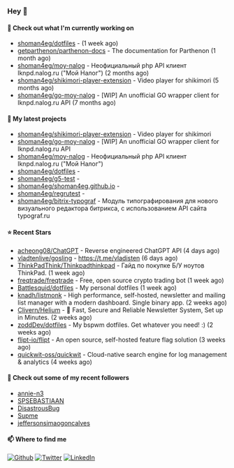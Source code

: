 ### Hey 👋

#### 👷 Check out what I'm currently working on

- [shoman4eg/dotfiles](https://github.com/shoman4eg/dotfiles) -  (1 week ago)
- [getparthenon/parthenon-docs](https://github.com/getparthenon/parthenon-docs) - The documentation for Parthenon (1 month ago)
- [shoman4eg/moy-nalog](https://github.com/shoman4eg/moy-nalog) - Неофициальный php API клиент lknpd.nalog.ru (&#34;Мой Налог&#34;)  (2 months ago)
- [shoman4eg/shikimori-player-extension](https://github.com/shoman4eg/shikimori-player-extension) - Video player for shikimori (5 months ago)
- [shoman4eg/go-moy-nalog](https://github.com/shoman4eg/go-moy-nalog) - [WIP] An unofficial GO wrapper client for lknpd.nalog.ru API  (7 months ago)

#### 🌱 My latest projects

- [shoman4eg/shikimori-player-extension](https://github.com/shoman4eg/shikimori-player-extension) - Video player for shikimori
- [shoman4eg/go-moy-nalog](https://github.com/shoman4eg/go-moy-nalog) - [WIP] An unofficial GO wrapper client for lknpd.nalog.ru API 
- [shoman4eg/moy-nalog](https://github.com/shoman4eg/moy-nalog) - Неофициальный php API клиент lknpd.nalog.ru (&#34;Мой Налог&#34;) 
- [shoman4eg/dotfiles](https://github.com/shoman4eg/dotfiles) - 
- [shoman4eg/g5-test](https://github.com/shoman4eg/g5-test) - 
- [shoman4eg/shoman4eg.github.io](https://github.com/shoman4eg/shoman4eg.github.io) - 
- [shoman4eg/regrutest](https://github.com/shoman4eg/regrutest) - 
- [shoman4eg/bitrix-typograf](https://github.com/shoman4eg/bitrix-typograf) - Модуль типографирования для нового визуального редактора битрикса, с использованием API сайта typograf.ru

#### ⭐ Recent Stars

- [acheong08/ChatGPT](https://github.com/acheong08/ChatGPT) - Reverse engineered ChatGPT API (4 days ago)
- [vladtenlive/gosling](https://github.com/vladtenlive/gosling) - https://t.me/vladisten (6 days ago)
- [ThinkPadThink/Thinkpadthinkpad](https://github.com/ThinkPadThink/Thinkpadthinkpad) - Гайд по покупке Б/У ноутов ThinkPad. (1 week ago)
- [freqtrade/freqtrade](https://github.com/freqtrade/freqtrade) - Free, open source crypto trading bot (1 week ago)
- [Battlesquid/dotfiles](https://github.com/Battlesquid/dotfiles) - My personal dotfiles (1 week ago)
- [knadh/listmonk](https://github.com/knadh/listmonk) - High performance, self-hosted, newsletter and mailing list manager with a modern dashboard. Single binary app. (2 weeks ago)
- [Clivern/Helium](https://github.com/Clivern/Helium) - 🐺 Fast, Secure and Reliable Newsletter System, Set up in Minutes. (2 weeks ago)
- [zoddDev/dotfiles](https://github.com/zoddDev/dotfiles) - My bspwm dotfiles. Get whatever you need! :) (2 weeks ago)
- [flipt-io/flipt](https://github.com/flipt-io/flipt) - An open source, self-hosted feature flag solution (3 weeks ago)
- [quickwit-oss/quickwit](https://github.com/quickwit-oss/quickwit) - Cloud-native search engine for log management &amp; analytics (4 weeks ago)

#### 👯 Check out some of my recent followers

- [annie-n3](https://github.com/annie-n3)
- [SPSEBASTIAAN](https://github.com/SPSEBASTIAAN)
- [DisastrousBug](https://github.com/DisastrousBug)
- [Supme](https://github.com/Supme)
- [jeffersonsimaogoncalves](https://github.com/jeffersonsimaogoncalves)


#### 📫 Where to find me
<p>
<a href="https://github.com/shoman4eg" target="_blank"><img alt="Github" src="https://img.shields.io/badge/GitHub-%2312100E.svg?&style=for-the-badge&logo=Github&logoColor=white" /></a>
<a href="https://twitter.com/shoman4eg" target="_blank"><img alt="Twitter" src="https://img.shields.io/badge/twitter-%231DA1F2.svg?&style=for-the-badge&logo=twitter&logoColor=white" /></a>
<a href="https://www.linkedin.com/in/artemdubinin/" target="_blank"><img alt="LinkedIn" src="https://img.shields.io/badge/linkedin-%230077B5.svg?&style=for-the-badge&logo=linkedin&logoColor=white" /></a>
</p>
